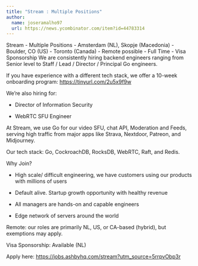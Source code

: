 ```yaml
---
title: "Stream : Multiple Positions"
author:
  name: joseramalho97
  url: https://news.ycombinator.com/item?id=44783314
---
```


<JobNavigation />

Stream - Multiple Positions - Amsterdam (NL), Skopje (Macedonia) - Boulder, CO (US) - Toronto (Canada) - Remote possible - Full Time - Visa Sponsorship
We are consistently hiring backend engineers ranging from Senior level to Staff &#x2F; Lead &#x2F; Director &#x2F; Principal Go engineers.

If you have experience with a different tech stack, we offer a 10-week onboarding program: <a href="https:&#x2F;&#x2F;tinyurl.com&#x2F;2u5x9f9w" rel="nofollow">https:&#x2F;&#x2F;tinyurl.com&#x2F;2u5x9f9w</a>

We’re also hiring for:

* Director of Information Security

* WebRTC SFU Engineer

At Stream, we use Go for our video SFU, chat API, Moderation and Feeds, serving high traffic from major apps like Strava, Nextdoor, Patreon, and Midjourney.

Our tech stack: Go, CockroachDB, RocksDB, WebRTC, Raft, and Redis.

Why Join?

* High scale&#x2F; difficult engineering, we have customers using our products with millions of users

* Default alive. Startup growth opportunity with healthy revenue

* All managers are hands-on and capable engineers

* Edge network of servers around the world

Remote: our roles are primarily NL, US, or CA-based (hybrid), but exemptions may apply.

Visa Sponsorship: Available (NL)

Apply here: <a href="https:&#x2F;&#x2F;jobs.ashbyhq.com&#x2F;stream?utm_source=5rrpvObp3r" rel="nofollow">https:&#x2F;&#x2F;jobs.ashbyhq.com&#x2F;stream?utm_source=5rrpvObp3r</a>
<JobApplication />
